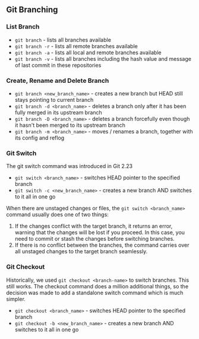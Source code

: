 ## Git Branching

### List Branch

- `git branch` - lists all branches available
- `git branch -r` - lists all remote branches available
- `git branch -a` - lists all local and remote branches available
- `git branch -v` - lists all branches including the hash value and message of last commit in these repositories

### Create, Rename and Delete Branch

- `git branch <new_branch_name>` - creates a new branch but HEAD still stays pointing to current branch
- `git branch -d <branch_name>` - deletes a branch only after it has been fully merged in its upstream branch
- `git branch -D <branch_name>` - deletes a branch forcefully even though it hasn't been merged to its upstream branch
- `git branch -m <branch_name>` - moves / renames a branch, together with its config and reflog

### Git Switch

The git switch command was introduced in Git 2.23

- `git switch <branch_name>` - switches HEAD pointer to the specified branch
- `git switch -c <new_branch_name>` - creates a new branch AND switches to it all in one go

When there are unstaged changes or files, the `git switch <branch_name>` command usually does one of two things:

1. If the changes conflict with the target branch, it returns an error, warning that the changes will be lost if you proceed. In this case, you need to commit or stash the changes before switching branches.
2. If there is no conflict between the branches, the command carries over all unstaged changes to the target branch seamlessly.

### Git Checkout

Historically, we used `git checkout <branch-name>` to switch branches. This still works. The checkout command does a million additional things, so the decision was made to add a standalone switch command which is much simpler.

- `git checkout <branch_name>` - switches HEAD pointer to the specified branch
- `git checkout -b <new_branch_name>` - creates a new branch AND switches to it all in one go
